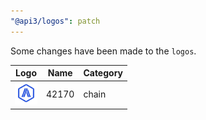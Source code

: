 ```yaml
---
"@api3/logos": patch
---
```


Some changes have been made to the `logos`.

|Logo|Name|Category|
|---|---|---|
|<img src="./raw/chains/Chain42170.svg" width="36" alt="">|42170|chain|
